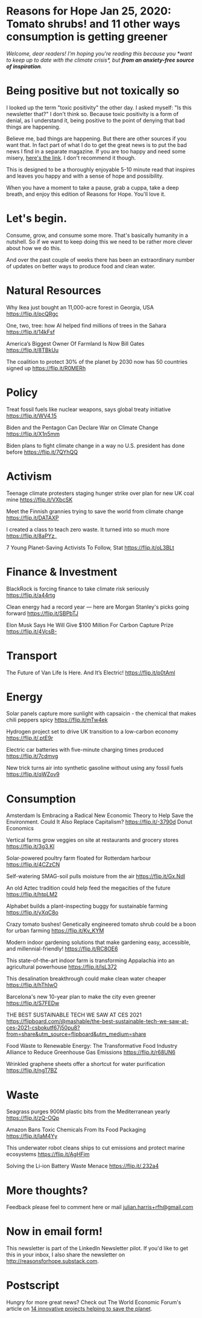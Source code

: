 # Reasons for Hope Jan 25, 2020: Tomato shrubs! and 11 other ways consumption is getting greener

<p><em>Welcome, dear readers! I'm hoping you're reading this because you *want to keep up to date with the climate crisis*, but <b>from an anxiety-free source of inspiration</b>.</em></p>

# Being positive but not toxically so
I looked up the term "toxic positivity" the other day. I asked myself: "Is this newsletter that?" I don't think so. Because toxic positivity is a form of denial, as I understand it, being positive to the point of denying that bad things are happening. 

Believe me, bad things are happening. But there are other sources if you want that. In fact part of what I do to get the great news is to put the bad news I find in a separate magazine. If you are too happy and need some misery, [here's the link](https://flipboard.com/@boxabirds/climate-hopelessness-jh0jh40dy). I don't recommend it though. 

This is designed to be a thoroughly enjoyable 5-10 minute read that inspires and leaves you happy and with a sense of hope and possibility. 

When you have a moment to take a pause, grab a cuppa, take a deep breath, and enjoy this edition of Reasons for Hope. You'll love it. 

# Let's begin. 

Consume, grow, and consume some more. That's basically humanity in a nutshell. So if we want to keep doing this we need to be rather more clever about how we do this. 

And over the past couple of weeks there has been an extraordinary number of updates on better ways to produce food and clean water.



# Natural Resources

Why Ikea just bought an 11,000-acre forest in Georgia, USA
https://flip.it/pcQRgc

One, two, tree: how AI helped find millions of trees in the Sahara
https://flip.it/14kFsf


America’s Biggest Owner Of Farmland Is Now Bill Gates
https://flip.it/8TBkUu



The coalition to protect 30% of the planet by 2030 now has 50 countries signed up
https://flip.it/R0MERh


# Policy

Treat fossil fuels like nuclear weapons, says global treaty initiative
https://flip.it/WV4.15

Biden and the Pentagon Can Declare War on Climate Change
https://flip.it/X1n5mm

Biden plans to fight climate change in a way no U.S. president has done before
https://flip.it/7QYhQQ

# Activism

Teenage climate protesters staging hunger strike over plan for new UK coal mine
https://flip.it/VXbcSK

Meet the Finnish grannies trying to save the world from climate change
https://flip.it/DATAXP

I created a class to teach zero waste. It turned into so much more
https://flip.it/8aPYz_

7 Young Planet-Saving Activists To Follow, Stat
https://flip.it/oL3BLt


# Finance & Investment

BlackRock is forcing finance to take climate risk seriously
https://flip.it/a44rtg

Clean energy had a record year — here are Morgan Stanley's picks going forward
https://flip.it/SBPbTJ

Elon Musk Says He Will Give $100 Million For Carbon Capture Prize
https://flip.it/4VcsB-

# Transport

The Future of Van Life Is Here. And It’s Electric!
https://flip.it/p0tAml

# Energy

Solar panels capture more sunlight with capsaicin - the chemical that makes chili peppers spicy
https://flip.it/mTw4ek

Hydrogen project set to drive UK transition to a low-carbon economy
https://flip.it/.ptE9r

Electric car batteries with five-minute charging times produced
https://flip.it/7cdmvg

New trick turns air into synthetic gasoline without using any fossil fuels
https://flip.it/qWZov9

# Consumption

Amsterdam Is Embracing a Radical New Economic Theory to Help Save the Environment. Could It Also Replace Capitalism?
https://flip.it/-3790d Donut Economics

Vertical farms grow veggies on site at restaurants and grocery stores
https://flip.it/3g3.Kl

Solar-powered poultry farm floated for Rotterdam harbour
https://flip.it/4CZzCN

Self-watering SMAG-soil pulls moisture from the air
https://flip.it/Gx.NdI

An old Aztec tradition could help feed the megacities of the future
https://flip.it/htpLM2

Alphabet builds a plant-inspecting buggy for sustainable farming
https://flip.it/yXqC8o

Crazy tomato bushes! Genetically engineered tomato shrub could be a boon for urban farming
https://flip.it/Kv_KYM

Modern indoor gardening solutions that make gardening easy, accessible, and millennial-friendly!
https://flip.it/RC8OE6

This state-of-the-art indoor farm is transforming Appalachia into an agricultural powerhouse
https://flip.it/lsL372

This desalination breakthrough could make clean water cheaper
https://flip.it/hThIwO

Barcelona's new 10-year plan to make the city even greener
https://flip.it/S7FEDw


THE BEST SUSTAINABLE TECH WE SAW AT CES 2021
https://flipboard.com/@mashable/the-best-sustainable-tech-we-saw-at-ces-2021-csbokutf67j50pu8?from=share&utm_source=flipboard&utm_medium=share

Food Waste to Renewable Energy: The Transformative Food Industry Alliance to Reduce Greenhouse Gas Emissions
https://flip.it/r68UN6

Wrinkled graphene sheets offer a shortcut for water purification
https://flip.it/ngT7BZ

# Waste

Seagrass purges 900M plastic bits from the Mediterranean yearly
https://flip.it/zQ-OQp

Amazon Bans Toxic Chemicals From Its Food Packaging
https://flip.it/laM4Yy

This underwater robot cleans ships to cut emissions and protect marine ecosystems
https://flip.it/AgHFjm


Solving the Li-ion Battery Waste Menace
https://flip.it/.232a4




# More thoughts?
Feedback please feel to comment here or mail julian.harris+rfh@gmail.com 

# Now in email form!
This newsletter is part of the LinkedIn Newsletter pilot. If you'd like to get this in your inbox, I also share the newsletter on http://reasonsforhope.substack.com. 

# Postscript

Hungry for more great news? Check out The World Economic Forum's article on [14 innovative projects helping to save the planet](https://flip.it/9BU_cG).
